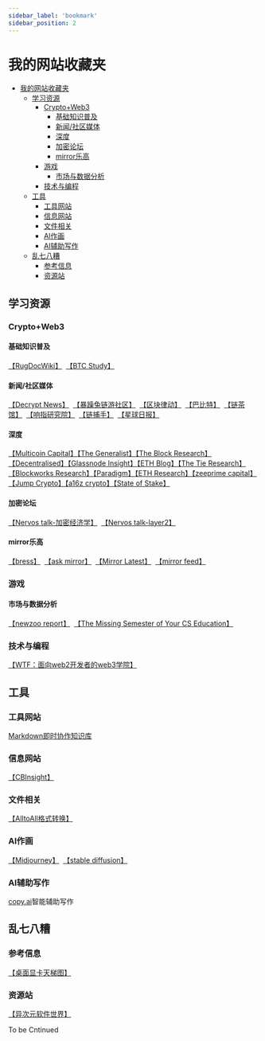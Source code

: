 ```yaml
---
sidebar_label: 'bookmark'
sidebar_position: 2
---
```


# 我的网站收藏夹

- [我的网站收藏夹](#我的网站收藏夹)
  - [学习资源](#学习资源)
    - [Crypto+Web3](#cryptoweb3)
      - [基础知识普及](#基础知识普及)
      - [新闻/社区媒体](#新闻社区媒体)
      - [深度](#深度)
      - [加密论坛](#加密论坛)
      - [mirror乐高](#mirror乐高)
    - [游戏](#游戏)
      - [市场与数据分析](#市场与数据分析)
    - [技术与编程](#技术与编程)
  - [工具](#工具)
    - [工具网站](#工具网站)
    - [信息网站](#信息网站)
    - [文件相关](#文件相关)
    - [AI作画](#ai作画)
    - [AI辅助写作](#ai辅助写作)
  - [乱七八糟](#乱七八糟)
    - [参考信息](#参考信息)
    - [资源站](#资源站)

## 学习资源

### Crypto+Web3

#### 基础知识普及

[【RugDocWiki】](https://wiki.rugdoc.io/)&nbsp;&nbsp;[【BTC Study】](https://www.btcstudy.org/)&nbsp;&nbsp;


#### 新闻/社区媒体

[【Decrypt News】](https://decrypt.co/news)&nbsp;&nbsp;[【暴躁兔链游社区】](https://gamefi.ask4coin.com/)&nbsp;&nbsp;[【区块律动】](https://www.theblockbeats.info/)&nbsp;&nbsp;[【巴比特】](https://www.8btc.com/)&nbsp;&nbsp;[【链茶馆】](http://www.lianchaguan.com/)&nbsp;&nbsp;[【响指研究院】](https://research.snapfingers.com/)&nbsp;&nbsp;[【链捕手】](https://www.chaincatcher.com/)&nbsp;&nbsp;[【星球日报】](https://www.odaily.news/)&nbsp;&nbsp;

#### 深度

[【Multicoin Capital】](https://multicoin.capital/)[【The Generalist】](https://www.readthegeneralist.com/briefings)[【The Block Research】](https://www.theblockresearch.com/)[【Decentralised】](https://www.decentralised.co/)[【Glassnode Insight】](https://insights.glassnode.com/)[【ETH Blog】](https://blog.ethereum.org/)[【The Tie Research】](https://research.thetie.io/)[【Blockworks Research】](https://www.blockworksresearch.com/research)[【Paradigm】](https://www.paradigm.xyz/writing)[【ETH Research】](https://ethresear.ch/)[【zeeprime capital】](https://zeeprime.capital/blog)[【Jump Crypto】](https://jumpcrypto.com/writing/)[【a16z crypto】](https://a16zcrypto.com/)[【State of Stake】](https://newsletter.stakingrewards.com/)

#### 加密论坛

[【Nervos talk-加密经济学】](https://talk.nervos.org/c/chinese/37-category/37)&nbsp;&nbsp;[【Nervos talk-layer2】](https://talk.nervos.org/c/chinese/layer-2/36)&nbsp;&nbsp;

#### mirror乐高

[【bress】](https://bress.xyz/zh)&nbsp;&nbsp;[【ask mirror】](https://askmirror.xyz/)&nbsp;&nbsp;[【Mirror Latest】](https://mirror-latest.non-standard.net/)&nbsp;&nbsp;[【mirror feed】](https://www.mirrorfeed.xyz/)&nbsp;&nbsp;

### 游戏

#### 市场与数据分析

[【newzoo report】](https://newzoo.com/insights/trend-reports)&nbsp;&nbsp;[【The Missing Semester of Your CS Education】](https://missing-semester-cn.github.io/)&nbsp;&nbsp;

### 技术与编程

[【WTF：面向web2开发者的web3学院】](https://wtf.academy/)&nbsp;&nbsp;

## 工具

### 工具网站

[Markdown即时协作知识库](https://hackmd.io/)&nbsp;&nbsp;

### 信息网站

[【CBInsight】](https://www.cbinsights.com/)&nbsp;&nbsp;

### 文件相关

[【AlltoAll格式转换】](https://www.alltoall.net/)&nbsp;&nbsp;

### AI作画

[【Midjourney】](https://www.midjourney.com/)&nbsp;&nbsp;[【stable diffusion】](https://beta.dreamstudio.ai/dream)&nbsp;&nbsp;

### AI辅助写作

[copy.ai](https://copy.ai/)智能辅助写作&nbsp;&nbsp;

## 乱七八糟

### 参考信息

[【桌面显卡天梯图】](https://www.mydrivers.com/zhuanti/tianti/gpu/)&nbsp;&nbsp;

### 资源站

[【异次元软件世界】](https://www.iplaysoft.com/)&nbsp;&nbsp;

To be Cntinued